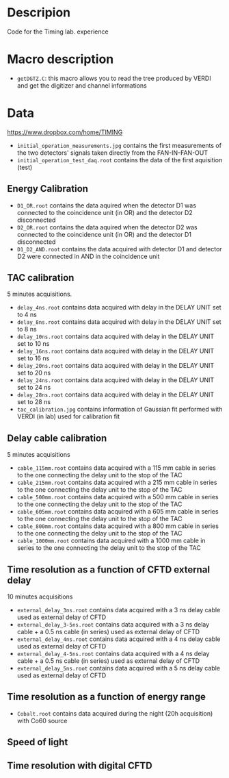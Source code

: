 # Descripion
Code for the Timing lab. experience 

# Macro description

* `getDGTZ.C`: this macro allows you to read the tree produced by VERDI and get the digitizer and channel informations

# Data 
https://www.dropbox.com/home/TIMING

* `initial_operation_measurements.jpg` contains the first measurements of the two detectors' signals taken directly from the FAN-IN-FAN-OUT
* `initial_operation_test_daq.root` contains the data of the first aquisition (test)
## Energy Calibration
* `D1_OR.root` contains the data aquired when the detector D1 was connected to the coincidence unit (in OR) and the detector     D2 disconnected
* `D2_OR.root` contains the data aquired when the detector D2 was connected to the coincidence unit (in OR) and the detector     D1 disconnected
* `D1_D2_AND.root` contains the data acquired with detector D1 and detector D2 were connected in AND in the coincidence unit
## TAC calibration
5 minutes acquisitions.
* `delay_4ns.root` contains data acquired with delay in the DELAY UNIT set to 4 ns
* `delay_8ns.root` contains data acquired with delay in the DELAY UNIT set to 8 ns
* `delay_10ns.root` contains data acquired with delay in the DELAY UNIT set to 10 ns
* `delay_16ns.root` contains data acquired with delay in the DELAY UNIT set to 16 ns
* `delay_20ns.root` contains data acquired with delay in the DELAY UNIT set to 20 ns
* `delay_24ns.root` contains data acquired with delay in the DELAY UNIT set to 24 ns
* `delay_28ns.root` contains data acquired with delay in the DELAY UNIT set to 28 ns
* `tac_calibration.jpg` contains information of Gaussian fit performed with VERDI (in lab) used for calibration fit 
## Delay cable calibration
5 minutes acquisitions
* `cable_115mm.root` contains data acquired with a 115 mm cable in series to the one connecting the delay unit to the stop of the TAC
* `cable_215mm.root` contains data acquired with a 215 mm cable in series to the one connecting the delay unit to the stop of the TAC
* `cable_500mm.root` contains data acquired with a 500 mm cable in series to the one connecting the delay unit to the stop of the TAC
* `cable_605mm.root` contains data acquired with a 605 mm cable in series to the one connecting the delay unit to the stop of the TAC
* `cable_800mm.root` contains data acquired with a 800 mm cable in series to the one connecting the delay unit to the stop of the TAC
* `cable_1000mm.root` contains data acquired with a 1000 mm cable in series to the one connecting the delay unit to the stop of the TAC
## Time resolution as a function of CFTD external delay
10 minutes acquisitions
* `external_delay_3ns.root` contains data acquired with a 3 ns delay cable used as external delay of CFTD
* `external_delay_3-5ns.root` contains data acquired with a 3 ns delay cable + a 0.5 ns cable (in series) used as external delay of CFTD
* `external_delay_4ns.root` contains data acquired with a 4 ns delay cable used as external delay of CFTD
* `external_delay_4-5ns.root` contains data acquired with a 4 ns delay cable + a 0.5 ns cable (in series) used as external delay of CFTD
* `external_delay_5ns.root` contains data acquired with a 5 ns delay cable used as external delay of CFTD
## Time resolution as a function of energy range
* `Cobalt.root` contains data acquired during the night (20h acquisition) with Co60 source
## Speed of light
## Time resolution with digital CFTD
